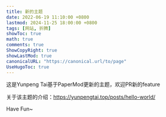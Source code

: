 ```yaml
---
title: 新的主题
date: 2022-06-19 11:10:00 +0800
lastmod: 2024-11-25 18:00:00 +0800
tags: [网站, 折腾]
showToc: true
math: true
comments: true
ShowCopyRight: true
showLastMod: true
canonicalURL: "https://canonical.url/to/page"
UseHugoToc: true
---
```


这是Yunpeng Tai基于PaperMod更新的主题，欢迎PR新的feature

关于该主题的介绍：https://yunpengtai.top/posts/hello-world/

Have Fun~